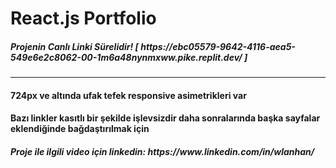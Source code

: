 <h1>React.js Portfolio</h1>
<h5>Projenin Canlı Linki Sürelidir! [ https://ebc05579-9642-4116-aea5-549e6e2c8062-00-1m6a48nynmxww.pike.replit.dev/ ]</h5>
<hr>
<h4>724px ve altında ufak tefek responsive asimetrikleri var</h4>
<h4>Bazı linkler kasıtlı bir şekilde işlevsizdir daha sonralarında başka sayfalar eklendiğinde bağdaştırılmak için</h4>
<h5>Proje ile ilgili video için <b> linkedin: https://www.linkedin.com/in/wlanhan/ </b> </h5>
